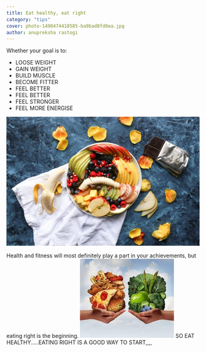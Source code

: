```yaml
---
title: Eat healthy, eat right
category: "tips"
cover: photo-1490474418585-ba9bad8fd0ea.jpg
author: anupreksha rastogi
---
```


Whether your goal is to:

- LOOSE WEIGHT
- GAIN WEIGHT
- BUILD MUSCLE
- BECOME FITTER
- FEEL BETTER
- FEEL BETTER
- FEEL STRONGER
- FEEL MORE ENERGISE

![unsplash.com](./photo-1490474418585-ba9bad8fd0ea.jpg)

Health and fitness will most definitely play a part in your achievements, but eating right is the beginning.
![unsplash.com](./FB_IMG_1553834649788.jpg)
SO EAT HEALTHY.....EATING RIGHT IS A GOOD WAY TO START,,,,
